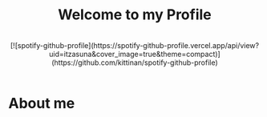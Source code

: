 <body>
<h1 align="center">Welcome to my Profile</h1>
<br>
<div align="center">[![spotify-github-profile](https://spotify-github-profile.vercel.app/api/view?uid=itzasuna&cover_image=true&theme=compact)](https://github.com/kittinan/spotify-github-profile)</div>
<br>

<h1 align="left">About me</h1>
</body>